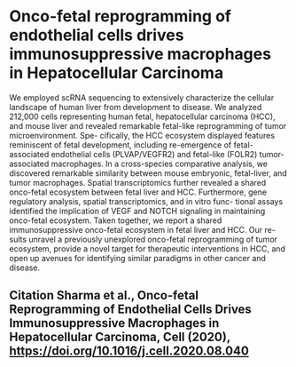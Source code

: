 # Onco-fetal reprogramming of endothelial cells drives immunosuppressive macrophages in Hepatocellular Carcinoma
 We employed scRNA sequencing to extensively characterize the cellular landscape of human liver from development to disease. We analyzed 212,000 cells representing human fetal, hepatocellular carcinoma (HCC), and mouse liver and revealed remarkable fetal-like reprogramming of tumor microenvironment. Spe- cifically, the HCC ecosystem displayed features reminiscent of fetal development, including re-emergence of fetal-associated endothelial cells (PLVAP/VEGFR2) and fetal-like (FOLR2) tumor-associated macrophages. In a cross-species comparative analysis, we discovered remarkable similarity between mouse embryonic, fetal-liver, and tumor macrophages. Spatial transcriptomics further revealed a shared onco-fetal ecosystem between fetal liver and HCC. Furthermore, gene regulatory analysis, spatial transcriptomics, and in vitro func- tional assays identified the implication of VEGF and NOTCH signaling in maintaining onco-fetal ecosystem. Taken together, we report a shared immunosuppressive onco-fetal ecosystem in fetal liver and HCC. Our re- sults unravel a previously unexplored onco-fetal reprogramming of tumor ecosystem, provide a novel target for therapeutic interventions in HCC, and open up avenues for identifying similar paradigms in other cancer and disease.

   
## Citation Sharma et al., Onco-fetal Reprogramming of Endothelial Cells Drives Immunosuppressive Macrophages in Hepatocellular  Carcinoma,  Cell  (2020),  https://doi.org/10.1016/j.cell.2020.08.040

